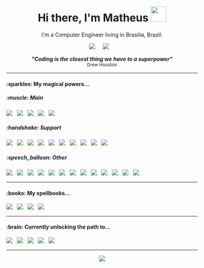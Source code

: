 <!--
**mathbraga/mathbraga** is a ✨ _special_ ✨ repository because its `README.md` (this file) appears on your GitHub profile.

Here are some ideas to get you started:

- 🔭 I’m currently working on ...
- 🌱 I’m currently learning ...
- 👯 I’m looking to collaborate on ...
- 🤔 I’m looking for help with ...
- 💬 Ask me about ...
- 📫 How to reach me: ...
- 😄 Pronouns: ...
- ⚡ Fun fact: ...
-->

<h1 align='center'> 
  Hi there, I'm Matheus 
  <img src="https://emojis.slackmojis.com/emojis/images/1536351075/4594/blob-wave.gif?1536351075" width=40/> 
</h1>
<p align='center'> I'm a Computer Engineer living in Brasilia, Brazil. </p>
<p align='center'>
  <a href="https://www.linkedin.com/in/matheus-braga-730563149/"><img src="https://img.shields.io/badge/linkedin-%230077B5.svg?&style=for-the-badge&logo=linkedin&logoColor=white" /></a>&nbsp;&nbsp;&nbsp;&nbsp;
  <a href="mailto:matheusbraga59@outlook.com"><img src="https://img.shields.io/badge/Email-0078D4?style=for-the-badge&logo=microsoft-outlook&logoColor=white" /></a>&nbsp;&nbsp;&nbsp;&nbsp;
</p>
<p align='center'>
  <strong>
    <em>"Coding is the closest thing we have to a superpower"</em>
  </strong>
  <br>
  <sub>Drew Houston</sub>
</p>

<hr>

<h4>:sparkles: My magical powers...</h4>
<h5>:muscle: Main</h5>
<p>
  <img src="https://img.shields.io/badge/JavaScript-F7DF1E?style=for-the-badge&logo=javascript&logoColor=black" />&nbsp;&nbsp;
  <img src="https://img.shields.io/badge/HTML5-E34F26?style=for-the-badge&logo=html5&logoColor=white" />&nbsp;&nbsp;
  <img src="https://img.shields.io/badge/CSS3-1572B6?style=for-the-badge&logo=css3&logoColor=white" />&nbsp;&nbsp;
  <img src="https://img.shields.io/badge/React-20232A?style=for-the-badge&logo=react&logoColor=61DAFB" />&nbsp;&nbsp;
  <img src="https://img.shields.io/badge/Node.js-339933?style=for-the-badge&logo=nodedotjs&logoColor=white" />&nbsp;&nbsp;
</p>

<h5>:handshake: Support</h5>
<p>
  <img src="https://img.shields.io/badge/Python-3776AB?style=for-the-badge&logo=python&logoColor=white" />&nbsp;&nbsp;
  <img src="https://img.shields.io/badge/Express.js-000000?style=for-the-badge&logo=express&logoColor=white" />&nbsp;&nbsp;
  <img src="https://img.shields.io/badge/PostgreSQL-316192?style=for-the-badge&logo=postgresql&logoColor=white" />&nbsp;&nbsp;
  <img src="https://img.shields.io/badge/Redux-593D88?style=for-the-badge&logo=redux&logoColor=white" />&nbsp;&nbsp;
  <img src="https://img.shields.io/badge/Jest-C21325?style=for-the-badge&logo=jest&logoColor=white" />&nbsp;&nbsp;
  <img src="https://img.shields.io/badge/npm-CB3837?style=for-the-badge&logo=npm&logoColor=white" />&nbsp;&nbsp;
  <img src="https://img.shields.io/badge/Bootstrap-563D7C?style=for-the-badge&logo=bootstrap&logoColor=white" />&nbsp;&nbsp;
  <img src="https://img.shields.io/badge/Sass-CC6699?style=for-the-badge&logo=sass&logoColor=white" />&nbsp;&nbsp;
  <img src="https://img.shields.io/badge/Docker-2CA5E0?style=for-the-badge&logo=docker&logoColor=white" />&nbsp;&nbsp;
  <img src="https://img.shields.io/badge/kubernetes-326ce5.svg?&style=for-the-badge&logo=kubernetes&logoColor=white" />&nbsp;&nbsp;
</p>

<h5>:speech_balloon: Other</h5>
<p>
  <img src="https://img.shields.io/badge/C-00599C?style=for-the-badge&logo=c&logoColor=white" />&nbsp;&nbsp;
  <img src="https://img.shields.io/badge/C%2B%2B-00599C?style=for-the-badge&logo=c%2B%2B&logoColor=white" />&nbsp;&nbsp;
  <img src="https://img.shields.io/badge/SQLite-07405E?style=for-the-badge&logo=sqlite&logoColor=white" />&nbsp;&nbsp;
  <img src="https://img.shields.io/badge/MySQL-00000F?style=for-the-badge&logo=mysql&logoColor=white" />&nbsp;&nbsp;
  <img src="https://img.shields.io/badge/GraphQl-E10098?style=for-the-badge&logo=graphql&logoColor=white" />&nbsp;&nbsp;
  <img src="https://img.shields.io/badge/Apollo%20GraphQL-311C87?&style=for-the-badge&logo=Apollo%20GraphQL&logoColor=white" />&nbsp;&nbsp;
  <img src="https://img.shields.io/badge/TensorFlow-FF6F00?style=for-the-badge&logo=tensorflow&logoColor=white" />&nbsp;&nbsp;
  <img src="https://img.shields.io/badge/Keras-D00000?style=for-the-badge&logo=Keras&logoColor=white" />&nbsp;&nbsp;
  <img src="https://img.shields.io/badge/PyTorch-EE4C2C?style=for-the-badge&logo=PyTorch&logoColor=white" />&nbsp;&nbsp;
  <img src="https://img.shields.io/badge/Material--UI-0081CB?style=for-the-badge&logo=material-ui&logoColor=white" />&nbsp;&nbsp;
  <img src="https://img.shields.io/badge/R-276DC3?style=for-the-badge&logo=r&logoColor=white" />&nbsp;&nbsp;
  <img src="https://img.shields.io/badge/LaTeX-47A141?style=for-the-badge&logo=LaTeX&logoColor=white" />&nbsp;&nbsp;
  <img src="https://img.shields.io/badge/Overleaf-47A141?style=for-the-badge&logo=Overleaf&logoColor=white" />&nbsp;&nbsp;
</p>

<hr>

<h4>:books: My spellbooks...</h4>
<p>
  <img src="https://img.shields.io/badge/Visual_Studio_Code-0078D4?style=for-the-badge&logo=visual%20studio%20code&logoColor=white" />&nbsp;&nbsp;
  <img src="https://img.shields.io/badge/Windows-0078D6?style=for-the-badge&logo=windows&logoColor=white" />&nbsp;&nbsp;
  <img src="https://img.shields.io/badge/Linux-FCC624?style=for-the-badge&logo=linux&logoColor=black" />&nbsp;&nbsp;
  <img src="https://img.shields.io/badge/Ubuntu-E95420?style=for-the-badge&logo=ubuntu&logoColor=white" />&nbsp;&nbsp;
</p>

<hr>

<h4>:brain: Currently unlocking the path to...</h4>
<p>
  <img src="https://img.shields.io/badge/TypeScript-007ACC?style=for-the-badge&logo=typescript&logoColor=white" />&nbsp;&nbsp;
  <img src="https://img.shields.io/badge/MongoDB-white?style=for-the-badge&logo=mongodb&logoColor=4EA94B" />&nbsp;&nbsp;
  <img src="https://img.shields.io/badge/next.js-000000?style=for-the-badge&logo=nextdotjs&logoColor=white" />&nbsp;&nbsp;
  <img src="https://img.shields.io/badge/GitHub_Actions-2088FF?style=for-the-badge&logo=github-actions&logoColor=white" />&nbsp;&nbsp;
  <img src="https://img.shields.io/badge/styled--components-DB7093?style=for-the-badge&logo=styled-components&logoColor=white" />&nbsp;&nbsp;
</p>

<hr>

<p align='center'>
  <img src="https://github-readme-stats.vercel.app/api?username=mathbraga&show_icons=true&count_private=true&theme=github_dark" />
</p>
